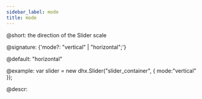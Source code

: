 ```yaml
---
sidebar_label: mode
title: mode
---          
```


@short: the direction of the Slider scale

@signature: {'mode?: "vertical" | "horizontal";'}

@default: "horizontal"

@example:
var slider = new dhx.Slider("slider_container", { 
    mode:"vertical"
});

@descr:

[comment]: # (@related: slider/initializing_slider.md#configuration-properties)
